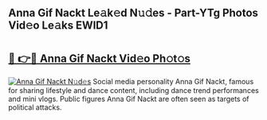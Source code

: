 ## Anna Gif Nackt Le𝚊k𝚎d N𝚞𝚍es - Part-YTg Photos Vid𝚎o Le𝚊ks EWlD1

# <h2><a href="http://fb5gbbu.evod.top/?m=Anna+Gif+Nackt">🔗 👉🔴 Anna Gif Nackt Vid𝚎o Ph𝚘t𝚘s</a></h2>

[![Anna Gif Nackt N𝚞d𝚎s](https://i.imgur.com/8V9OHl7.gif)](http://fb5gbbu.evod.top/?m=Anna+Gif+Nackt)
Social media personality Anna Gif Nackt, famous for sharing lifestyle and dance content, including dance trend performances and mini vlogs. Public figures Anna Gif Nackt are often seen as targets of political attacks. 
